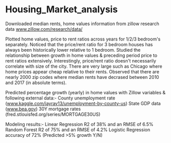 # Housing_Market_analysis
Downloaded median rents, home values information from zillow research data www.zillow.com/research/data/

Plotted home values, price to rent ratios across years for 1/2/3 bedroom's separately.
Noticed that the price/rent ratio for 3 bedroom houses has always been historically lower relative to 1 bedroom.
Studied the relationship between growth in home values & preceding period price to rent ratios extensively.
Interestingly, price/rent ratio doesn't necessarily correlate with size of the city. There are very large such as Chicago where home prices appear cheap relative to their rents.
Observed that there are nearly 2000 zip codes where median rents have decrased between 2010 and 2017 (in absolute terms).

Predicted percentage growth (yearly) in home values with Zillow variables & following external data:-
County unemployment rate (www.kaggle.com/jayrav13/unemployment-by-county-us)
State GDP data (www.bea.gov)
30Y mortgage rates (fred.stlouisfed.org/series/MORTGAGE30US)

Modeling results:-
Linear Regression R2 of 38% and an RMSE of 6.5%
Random Forest R2 of 75% and an RMSE of 4.2%
Logistic Regression accuracy of 72% (Predicted >5% growth Y/N)
